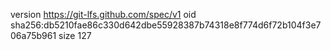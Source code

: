 version https://git-lfs.github.com/spec/v1
oid sha256:db5210fae86c330d642dbe55928387b74318e8f774d6f72b104f3e706a75b961
size 127
